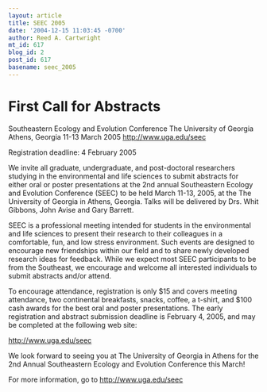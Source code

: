 ```yaml
---
layout: article
title: SEEC 2005
date: '2004-12-15 11:03:45 -0700'
author: Reed A. Cartwright
mt_id: 617
blog_id: 2
post_id: 617
basename: seec_2005
---
```

# First Call for Abstracts

Southeastern Ecology and Evolution Conference
The University of Georgia
Athens, Georgia
11-13 March 2005
http://www.uga.edu/seec

Registration deadline:  4 February 2005

We invite all graduate, undergraduate, and post-doctoral researchers studying in the environmental and life sciences to submit abstracts for either oral or poster presentations at the 2nd annual Southeastern Ecology and Evolution Conference (SEEC) to be held March 11-13, 2005, at the The University of Georgia in Athens, Georgia.  Talks will be delivered by Drs. Whit Gibbons, John Avise and Gary Barrett.

SEEC is a professional meeting intended for students in the environmental and life sciences to present their research to their colleagues in a comfortable, fun, and low stress environment.  Such events are designed to encourage new friendships within our field and to share newly developed research ideas for feedback.  While we expect most SEEC participants to be from the Southeast, we encourage and welcome all interested individuals to submit abstracts and/or attend. 

To encourage attendance, registration is only $15 and covers meeting attendance, two continental breakfasts, snacks, coffee, a t-shirt, and $100 cash awards for the best oral and poster presentations.  The early registration and abstract submission deadline is February 4, 2005, and may be completed at the following web site:

http://www.uga.edu/seec

We look forward to seeing you at The University of Georgia in Athens for the 2nd Annual Southeastern Ecology and Evolution Conference this March!

For more information, go to http://www.uga.edu/seec
